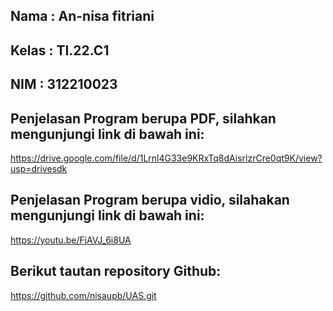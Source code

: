 ## Nama   : An-nisa fitriani
## Kelas  : TI.22.C1
## NIM    : 312210023

## Penjelasan Program berupa PDF, silahkan mengunjungi link di bawah ini:

https://drive.google.com/file/d/1Lrnl4G33e9KRxTq8dAisrlzrCre0qt9K/view?usp=drivesdk

## Penjelasan Program berupa vidio, silahakan mengunjungi link di bawah ini:
https://youtu.be/FjAVJ_6i8UA

## Berikut tautan repository Github:
https://github.com/nisaupb/UAS.git 
